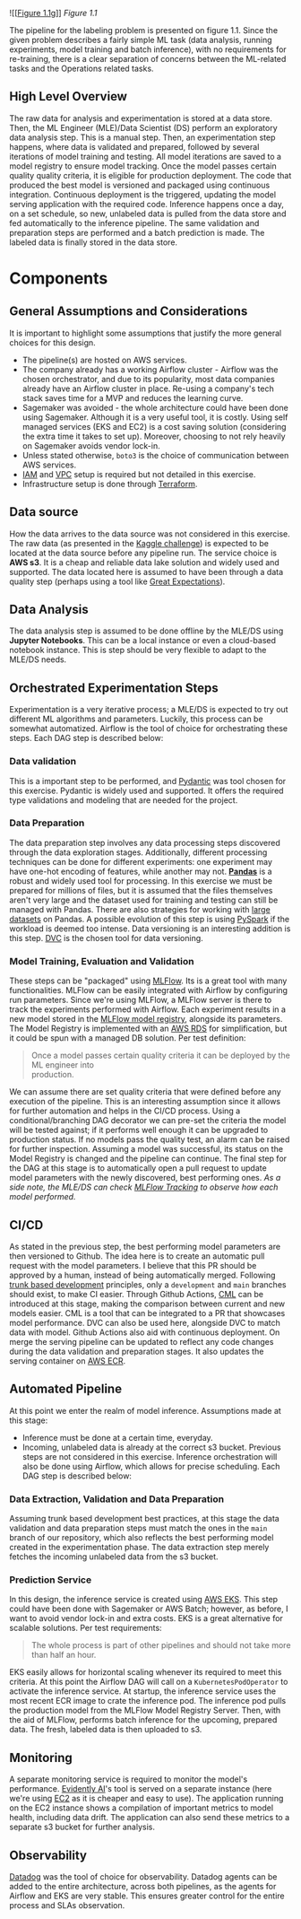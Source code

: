 
![[[Figure 1.1g](https://github.com/mairabaptista/mlops_belvo_challenge/assets/15002658/3da562ec-4aaf-4216-b809-2ef14e98e598)]]
*Figure 1.1*

The pipeline for the labeling problem is presented on figure 1.1. Since the given problem 
describes a fairly simple ML task (data analysis, running experiments, model training and batch inference), with no requirements for re-training, there is a clear separation of concerns between the ML-related tasks and the Operations related tasks. 
## High Level Overview
The raw data for analysis and experimentation is stored at a data store. Then, the ML Engineer (MLE)/Data Scientist (DS) perform an exploratory data analysis step. This is a manual step. Then, an experimentation step happens, where data is validated and prepared, followed by several iterations of model training and testing. All model iterations are saved to a model registry to ensure model tracking. Once the model passes certain quality quality criteria, it is eligible for production deployment. The code that produced the best model is versioned and packaged using continuous integration. Continuous deployment is the triggered, updating the model serving application with the required code. Inference happens once a day, on a set schedule, so new, unlabeled data is pulled from the data store and fed automatically to the inference pipeline. The same validation and preparation steps are performed and a batch prediction is made. The labeled data is finally stored in the data store.
# Components
## General Assumptions and Considerations
It is important to highlight some assumptions that justify the more general choices for this design.
- The pipeline(s) are hosted on AWS services. 
- The company already has a working Airflow cluster - Airflow was the chosen orchestrator, and due to its popularity, most data companies already have an Airflow cluster in place. Re-using a company's tech stack saves time for a MVP and reduces the learning curve. 
- Sagemaker was avoided - the whole architecture could have been done using Sagemaker. Although it is a very useful tool, it is costly. Using self managed services (EKS and EC2) is a cost saving solution (considering the extra time it takes to set up). Moreover, choosing to not rely heavily on Sagemaker avoids vendor lock-in.
- Unless stated otherwise, `boto3` is the choice of communication between AWS services. 
- [IAM](https://aws.amazon.com/iam/) and [VPC](https://aws.amazon.com/vpc/) setup is required but not detailed in this exercise. 
- Infrastructure setup is done through [Terraform](https://www.terraform.io/). 
## Data source
How the data arrives to the data source was not considered in this exercise. The raw data (as presented in the [Kaggle challenge](https://www.kaggle.com/datasets/sufyant/brazilian-real-bank-dataset)) is expected to be located at the data source before any pipeline run. The service choice is **AWS s3**. It is a cheap and reliable data lake solution and widely used and supported. The data located here is assumed to have been through a data quality step (perhaps using a tool like [Great Expectations](https://greatexpectations.io/)).
## Data Analysis
The data analysis step is assumed to be done offline by the MLE/DS using **Jupyter Notebooks**. This can be a local instance or even a cloud-based notebook instance. This is step should be very flexible to adapt to the MLE/DS needs.
## Orchestrated Experimentation Steps
Experimentation is a very iterative process; a MLE/DS is expected to try out different ML algorithms and parameters. Luckily, this process can be somewhat automatized. Airflow is the tool of choice for orchestrating these steps. Each DAG step is described below:
### Data validation
This is a important step to be performed, and [Pydantic](https://docs.pydantic.dev/latest/) was tool chosen for this exercise. Pydantic is widely used and supported. It offers the required type validations and modeling that are needed for the project. 
### Data Preparation
The data preparation step involves any data processing steps discovered through the data exploration stages. Additionally, different processing techniques can be done for different experiments: one experiment may have one-hot encoding of features, while another may not. [**Pandas**](https://pandas.pydata.org/) is a robust and widely used tool for processing. In this exercise we must be prepared for millions of files, but it is assumed that the files themselves aren't very large and the dataset used for training and testing can still be managed with Pandas. There are also strategies for working with [large datasets](https://pandas.pydata.org/docs/user_guide/scale.html) on Pandas. A possible evolution of this step is using [PySpark](https://spark.apache.org/docs/latest/api/python/index.html) if the workload is deemed too intense.
Data versioning is an interesting addition is this step. [DVC](https://dvc.org/) is the chosen tool for data versioning.
### Model Training, Evaluation and Validation
These steps can be "packaged" using [MLFlow](https://mlflow.org/). Its is a great tool with many functionalities. MLFlow can be easily integrated with Airflow by configuring run parameters. Since we're using MLFlow, a MLFlow server is there to track the experiments performed with Airflow. Each experiment results in a new model stored in the [MLFlow model registry](https://mlflow.org/docs/latest/model-registry.html), alongside its parameters.  The Model Registry is implemented with an [AWS RDS](https://aws.amazon.com/rds/) for simplification, but it could be spun with a managed DB solution. Per test definition: 

> Once a model passes certain quality criteria it can be deployed by the ML engineer into  
> production.

We can assume there are set quality criteria that were defined before any execution of the pipeline. This is an interesting assumption since it allows for further automation and helps in the CI/CD process. 
Using a conditional/branching DAG decorator we can pre-set the criteria the model will be tested against; if it performs well enough it can be upgraded to production status. If no models pass the quality test, an alarm can be raised for further inspection. Assuming a model was successful, its status on the Model Registry is changed and the pipeline can continue. 
The final step for the DAG at this stage is to automatically open a pull request to update model parameters with the newly discovered, best performing ones.
*As a side note, the MLE/DS can check [MLFlow Tracking](https://mlflow.org/docs/latest/tracking.html) to observe how each model performed.*
## CI/CD
As stated in the previous step, the best performing model parameters are then versioned to Github. The idea here is to create an automatic pull request with the model parameters. I believe that this PR should be approved  by a human, instead of being automatically merged. Following [trunk based development](https://www.atlassian.com/continuous-delivery/continuous-integration/trunk-based-development) principles, only a `development` and `main` branches should exist, to make CI easier. Through Github Actions, [CML](https://cml.dev/) can be introduced at this stage, making the comparison between current and new models easier. CML is a tool that can be integrated to a PR that showcases model performance. DVC can also be used here, alongside DVC to match data with model. 
Github Actions also aid with continuous deployment. On merge the serving pipeline can be updated to reflect any code changes during the data validation and preparation stages. It also updates the serving container on [AWS ECR](https://aws.amazon.com/ecr/).
## Automated Pipeline
At this point we enter the realm of model inference. Assumptions made at this stage:
- Inference must be done at a certain time, everyday.
- Incoming, unlabeled data is already at the correct s3 bucket. Previous steps are not considered in this exercise.
Inference orchestration will also be done using Airflow, which allows for precise scheduling. Each DAG step is described below:
### Data Extraction, Validation and Data Preparation
Assuming trunk based development best practices, at this stage the data validation and data preparation steps must match the ones in the `main` branch of our repository, which also reflects the best performing model created in the experimentation phase. The data extraction step merely fetches the incoming unlabeled data from the s3 bucket. 
### Prediction Service
In this design, the inference service is created using [AWS EKS](https://aws.amazon.com/eks/). This step could have been done with Sagemaker or AWS Batch; however, as before, I want to avoid vendor lock-in and extra costs. EKS is a great alternative for scalable solutions. Per test requirements:

> The whole process is part of other pipelines and should not take more than half an hour.

EKS easily allows for horizontal scaling whenever its required to meet this criteria. At this point the Airflow DAG will call on a `KubernetesPodOperator` to activate the inference service. At startup, the inference service uses the most recent ECR image to crate the inference pod. The inference pod pulls the production model from the MLFlow Model Registry Server. Then, with the aid of MLFlow, performs batch inference for the upcoming, prepared data. The fresh, labeled data is then uploaded to s3.
## Monitoring
A separate monitoring service is required to monitor the model's performance. [Evidently AI](https://www.evidentlyai.com/)'s tool is served on a separate instance (here we're using [EC2](https://aws.amazon.com/ec2/) as it is cheaper and easy to use). The application running on the EC2 instance shows a compilation of important metrics to model health, including data drift. The application can also send these metrics to a separate s3 bucket for further analysis. 
## Observability
[Datadog](https://www.datadoghq.com/) was the tool of choice for observability. Datadog agents can be added to the entire architecture, across both pipelines, as the agents for Airflow and EKS are very stable. This ensures greater control for the entire process and SLAs observation. 

